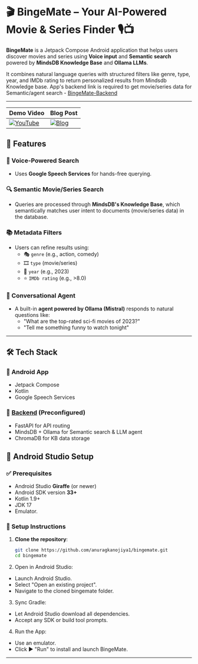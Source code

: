# 🎬 BingeMate – Your AI-Powered Movie & Series Finder 🎙️📺

**BingeMate** is a Jetpack Compose Android application that helps users discover movies and series using **Voice input** and **Semantic search** powered by **MindsDB Knowledge Base** and **Ollama LLMs**.

It combines natural language queries with structured filters like genre, type, year, and IMDb rating to return personalized results from Mindsdb Knowledge base.
App's backend link is required to get movie/series data for Semantic/agent search - [BingeMate-Backend](https://github.com/anuragkanojiya1/BingeMate-Backend)

---

| Demo Video                                                                 | Blog Post                                                                 |
|----------------------------------------------------------------------------|--------------------------------------------------------------------------|
| [![YouTube](https://github.com/user-attachments/assets/6cf3059f-84e8-4800-bade-11bd46a5f2e5)](https://youtu.be/QCIXBK0dxEs?si=rYhLqLZQ6KfP0onP) | [![Blog](https://github.com/user-attachments/assets/f4a138fc-9692-4486-bae4-6bb666ee3f72)](https://dev.to/anuragkanojiya/semantic-search-for-movies-series-with-mindsdb-and-fastapi-g39) |


## 🚀 Features

### 🎤 Voice-Powered Search
- Uses **Google Speech Services** for hands-free querying.

### 🔍 Semantic Movie/Series Search
- Queries are processed through **MindsDB's Knowledge Base**, which semantically matches user intent to documents (movie/series data) in the database.

### 📚 Metadata Filters
- Users can refine results using:
  - 🎭 `genre` (e.g., action, comedy)
  - 🎞️ `type` (movie/series)
  - 📅 `year` (e.g., 2023)
  - ⭐ `IMDb rating` (e.g., >8.0)

### 🤖 Conversational Agent
- A built-in **agent powered by Ollama (Mistral)** responds to natural questions like:
  - "What are the top-rated sci-fi movies of 2023?"
  - "Tell me something funny to watch tonight"

---

## 🛠️ Tech Stack

### 📱 Android App
- Jetpack Compose
- Kotlin
- Google Speech Services

### 🧠 [Backend](https://github.com/anuragkanojiya1/BingeMate-Backend) (Preconfigured)
- FastAPI for API routing
- MindsDB + Ollama for Semantic search & LLM agent
- ChromaDB for KB data storage

## 📲 Android Studio Setup

### ✅ Prerequisites

- Android Studio **Giraffe** (or newer)
- Android SDK version **33+**
- Kotlin 1.9+
- JDK 17
- Emulator.

### 🔧 Setup Instructions

1. **Clone the repository**:

   ```bash
   git clone https://github.com/anuragkanojiya1/bingemate.git
   cd bingemate
   ```

2. Open in Android Studio:
- Launch Android Studio.
- Select "Open an existing project".
- Navigate to the cloned bingemate folder.

3. Sync Gradle:
- Let Android Studio download all dependencies.
- Accept any SDK or build tool prompts.

4. Run the App:
- Use an emulator.
- Click ▶️ "Run" to install and launch BingeMate.


---

